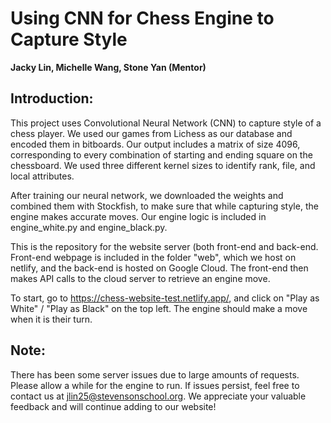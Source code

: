 # Using CNN for Chess Engine to Capture Style
**Jacky Lin, Michelle Wang, Stone Yan (Mentor)**

## Introduction:
This project uses Convolutional Neural Network (CNN) to capture style of a chess player. We used our games from Lichess as our database and encoded them in bitboards. 
Our output includes a matrix of size 4096, corresponding to every combination of starting and ending square on the chessboard. We used three different kernel sizes
to identify rank, file, and local attributes.

After training our neural network, we downloaded the weights and combined them with Stockfish, to make sure that while capturing style, the engine makes accurate moves.
Our engine logic is included in engine_white.py and engine_black.py.

This is the repository for the website server (both front-end and back-end. Front-end webpage is included in the folder "web", which we host on netlify, and the 
back-end is hosted on Google Cloud. The front-end then makes API calls to the cloud server to retrieve an engine move.

To start, go to https://chess-website-test.netlify.app/, and click on "Play as White" / "Play as Black" on the top left. The engine should make a move when it is their turn.

## Note:
There has been some server issues due to large amounts of requests. Please allow a while for the engine to run. If issues persist, feel free to contact us at jlin25@stevensonschool.org.
We appreciate your valuable feedback and will continue adding to our website!
